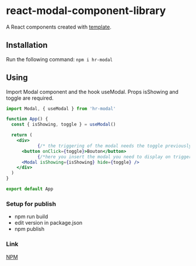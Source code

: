 # react-modal-component-library
A React components created with [template](https://javascript.plainenglish.io/how-to-publish-your-react-component-on-npm-9cf48d91944d).

## Installation
Run the following command:
`npm i hr-modal`

## Using

Import Modal component and the hook useModal. Props isShowing and toggle are required. 

```jsx
import Modal, { useModal } from 'hr-modal'

function App() {
  const { isShowing, toggle } = useModal()

  return (
    <div>
			{/* the triggering of the modal needs the toggle previously defined */}
      <button onClick={toggle}>Bouton</button>
			{/*here you insert the modal you need to display on triggered event */}
      <Modal isShowing={isShowing} hide={toggle} />
    </div>
  )
}

export default App
```

### Setup for publish
- npm run build
- edit version in package.json
- npm publish


### Link
[NPM](https://www.npmjs.com/package/hr-modal)